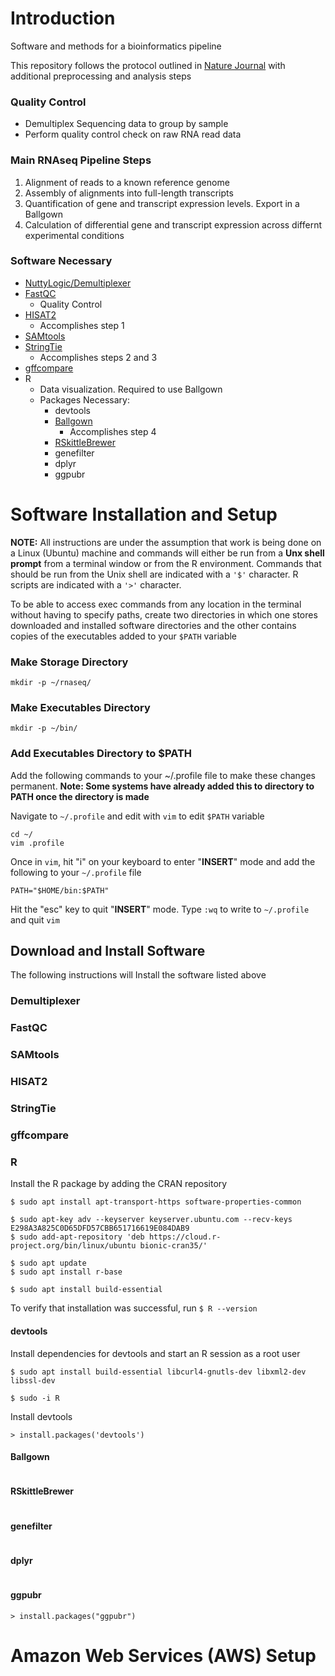 # Introduction
Software and methods for a bioinformatics pipeline

This repository follows the protocol outlined in [Nature Journal](https://www.nature.com/articles/nprot.2016.095) with additional preprocessing and analysis steps

### Quality Control

* Demultiplex Sequencing data to group by sample
* Perform quality control check on raw RNA read data

### Main RNAseq Pipeline Steps

1. Alignment of reads to a known reference genome
2. Assembly of alignments into full-length transcripts
3. Quantification of gene and transcript expression levels. Export in a Ballgown
4. Calculation of differential gene and transcript expression across differnt experimental conditions

### Software Necessary

* [NuttyLogic/Demultiplexer](https://github.com/NuttyLogic/Demultiplexer)
* [FastQC](http://www.bioinformatics.babraham.ac.uk/projects/fastqc/)
	- Quality Control 
* [HISAT2](https://ccb.jhu.edu/software/hisat2/index.shtml)
	- Accomplishes step 1
* [SAMtools](http://www.htslib.org/)
* [StringTie](https://ccb.jhu.edu/software/stringtie/index.shtml?t=manual)
	- Accomplishes steps 2 and 3
* [gffcompare](http://ccb.jhu.edu/software/stringtie/gff.shtml#gffcompare)
* R
	- Data visualization. Required to use Ballgown
	* Packages Necessary:
		- devtools
		- [Ballgown](https://github.com/alyssafrazee/ballgown)
			- Accomplishes step 4
		- [RSkittleBrewer](https://github.com/alyssafrazee/RSkittleBrewer)
		- genefilter
		- dplyr
		- ggpubr
		


# Software Installation and Setup

__NOTE:__ All instructions are under the assumption that work is being done on a Linux (Ubuntu) machine and commands will either be run from a __Unx shell prompt__ from a terminal window or from the R environment. Commands that should be run from the Unix shell are indicated with a `'$'` character.  R scripts are indicated with a `'>'` character.

To be able to access exec commands from any location in the terminal without having to specify paths, create two directories in which one stores downloaded and installed software directories and the other contains copies of the executables added to your `$PATH` variable

### Make Storage Directory
```
mkdir -p ~/rnaseq/
```
### Make Executables Directory
```
mkdir -p ~/bin/
```
### Add Executables Directory to $PATH
Add the following commands to your ~/.profile file to make these changes permanent.
__Note: Some systems have already added this to directory to PATH once the directory is made__

Navigate to `~/.profile` and edit with `vim` to edit `$PATH` variable
```
cd ~/
vim .profile
```
Once in `vim`, hit "i" on your keyboard to enter "__INSERT__" mode and add the following to your `~/.profile` file

```
PATH="$HOME/bin:$PATH"
```
Hit the "esc" key to quit "__INSERT__" mode. Type `:wq` to write to `~/.profile` and quit `vim`

## Download and Install Software
The following instructions will Install the software listed above

### Demultiplexer
### FastQC
### SAMtools
### HISAT2
### StringTie
### gffcompare
### R
Install the R package by adding the CRAN repository 
```
$ sudo apt install apt-transport-https software-properties-common

$ sudo apt-key adv --keyserver keyserver.ubuntu.com --recv-keys E298A3A825C0D65DFD57CBB651716619E084DAB9
$ sudo add-apt-repository 'deb https://cloud.r-project.org/bin/linux/ubuntu bionic-cran35/'

$ sudo apt update
$ sudo apt install r-base

$ sudo apt install build-essential
```
To verify that installation was successful, run `$ R --version`

#### devtools
Install dependencies for devtools and start an R session as a root user
```
$ sudo apt install build-essential libcurl4-gnutls-dev libxml2-dev libssl-dev

$ sudo -i R
```
Install devtools
```
> install.packages('devtools')
```
#### Ballgown
```

```
#### RSkittleBrewer
```

```
#### genefilter
```

```
#### dplyr
```

```
#### ggpubr
```
> install.packages("ggpubr")
```


# Amazon Web Services (AWS) Setup


